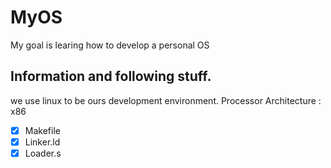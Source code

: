 # MyOS
My goal is learing how to develop a personal OS
## Information and following stuff.
we use linux to be ours development environment.
Processor Architecture : x86

- [x] Makefile
- [x] Linker.ld
- [x] Loader.s  
